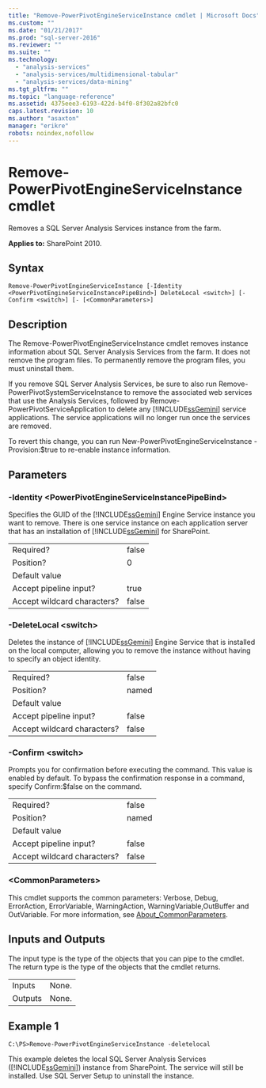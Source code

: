 ```yaml
---
title: "Remove-PowerPivotEngineServiceInstance cmdlet | Microsoft Docs"
ms.custom: ""
ms.date: "01/21/2017"
ms.prod: "sql-server-2016"
ms.reviewer: ""
ms.suite: ""
ms.technology: 
  - "analysis-services"
  - "analysis-services/multidimensional-tabular"
  - "analysis-services/data-mining"
ms.tgt_pltfrm: ""
ms.topic: "language-reference"
ms.assetid: 4375eee3-6193-422d-b4f0-8f302a82bfc0
caps.latest.revision: 10
ms.author: "asaxton"
manager: "erikre"
robots: noindex,nofollow
---
```

# Remove-PowerPivotEngineServiceInstance cmdlet
  Removes a SQL Server Analysis Services instance from the farm.  
  
 **Applies to:** SharePoint 2010.  
  
## Syntax  
  
```  
Remove-PowerPivotEngineServiceInstance [-Identity <PowerPivotEngineServiceInstancePipeBind>] DeleteLocal <switch>] [-Confirm <switch>] [- [<CommonParameters>]  
```  
  
## Description  
 The Remove-PowerPivotEngineServiceInstance cmdlet removes instance information about SQL Server Analysis Services from the farm. It does not remove the program files. To permanently remove the program files, you must uninstall them.  
  
 If you remove SQL Server Analysis Services, be sure to also run Remove-PowerPivotSystemServiceInstance to remove the associated web services that use the Analysis Services, followed by Remove-PowerPivotServiceApplication to delete any [!INCLUDE[ssGemini](../a9notintoc/includes/ssgemini-md.md)] service applications. The service applications will no longer run once the services are removed.  
  
 To revert this change, you can run New-PowerPivotEngineServiceInstance -Provision:$true to re-enable instance information.  
  
## Parameters  
  
### -Identity \<PowerPivotEngineServiceInstancePipeBind>  
 Specifies the GUID of the [!INCLUDE[ssGemini](../a9notintoc/includes/ssgemini-md.md)] Engine Service instance you want to remove. There is one service instance on each application server that has an installation of [!INCLUDE[ssGemini](../a9notintoc/includes/ssgemini-md.md)] for SharePoint.  
  
|||  
|-|-|  
|Required?|false|  
|Position?|0|  
|Default value||  
|Accept pipeline input?|true|  
|Accept wildcard characters?|false|  
  
### -DeleteLocal \<switch>  
 Deletes the instance of [!INCLUDE[ssGemini](../a9notintoc/includes/ssgemini-md.md)] Engine Service that is installed on the local computer, allowing you to remove the instance without having to specify an object identity.  
  
|||  
|-|-|  
|Required?|false|  
|Position?|named|  
|Default value||  
|Accept pipeline input?|false|  
|Accept wildcard characters?|false|  
  
### -Confirm \<switch>  
 Prompts you for confirmation before executing the command. This value is enabled by default. To bypass the confirmation response in a command, specify Confirm:$false on the command.  
  
|||  
|-|-|  
|Required?|false|  
|Position?|named|  
|Default value||  
|Accept pipeline input?|false|  
|Accept wildcard characters?|false|  
  
### \<CommonParameters>  
 This cmdlet supports the common parameters: Verbose, Debug, ErrorAction, ErrorVariable, WarningAction, WarningVariable,OutBuffer and OutVariable. For more information, see [About_CommonParameters](http://go.microsoft.com/fwlink/?linkID=227825).  
  
## Inputs and Outputs  
 The input type is the type of the objects that you can pipe to the cmdlet. The return type is the type of the objects that the cmdlet returns.  
  
|||  
|-|-|  
|Inputs|None.|  
|Outputs|None.|  
  
## Example 1  
  
```  
C:\PS>Remove-PowerPivotEngineServiceInstance -deletelocal  
```  
  
 This example deletes the local SQL Server Analysis Services ([!INCLUDE[ssGemini](../a9notintoc/includes/ssgemini-md.md)]) instance from SharePoint. The service will still be installed. Use SQL Server Setup to uninstall the instance.  
  
  